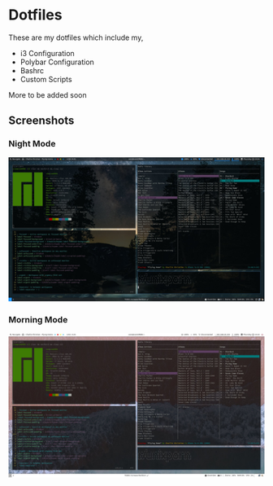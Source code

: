 # Dotfiles

These are my dotfiles which include my,

* i3 Configuration
* Polybar Configuration
* Bashrc
* Custom Scripts

More to be added soon

## Screenshots

### Night Mode

![night](screenshots/night.jpg)

### Morning Mode

![morning](screenshots/morning.jpg)
